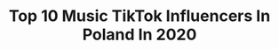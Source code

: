 ---
title: Top 10 Music TikTok Influencers In Poland In 2020
description: >-
  Find top music TikTok influencers in Poland in 2020. Most popular hashtags: #quarantine #kwarantanna #music #face.
platform: TikTok
profiles:
  - username: "hudziup"
    fullname: >-
      Hugo Przybylski
    location: "Poland"
    followers: 45105
    engagement: 2068
    commentsToLikes: 0.016100
    id: ck963ngjsvlt50j78dy5c4rit
    verified: false
    hashtags: "#mood, #lalaland, #koronaferie, #coronavirusu"
  - username: "johnny_music"
    fullname: >-
      Jonatan Chmielewski
    location: "Poland"
    followers: 63629
    engagement: 1633
    commentsToLikes: 0.012621
    id: ck8f8uz883lea0j788cl3iemb
    verified: false
    hashtags: "#koronawirus, #summer, #lalala, #masno"
  - username: "remikmymusic"
    fullname: >-
      Remo
    location: "Poland"
    followers: 672210
    engagement: 1566
    commentsToLikes: 0.004369
    id: ck8qi4njy7nq60j78hurij5e1
    verified: true
    hashtags: "#nauka, #foru, #nowatechnlogia, #zadaniedomowe"
  - username: "wiola_wiolka"
    fullname: >-
      Wiola Kamińska
    location: "Poland"
    followers: 7311
    engagement: 394
    commentsToLikes: 0.038894
    id: ckach20xfxkd30i78wg1dhkmx
    verified: false
    hashtags: "#jedzenie, #psikus, #running, #zdrowie"
  - username: "kasia_laska"
    fullname: >-
      Kasia Łaska
    location: "Poland"
    followers: 104823
    engagement: 1017
    commentsToLikes: 0.010385
    id: ck8vv0fw0kfx90j78er76iwt4
    verified: true
    hashtags: "#tiktokpolska, #krainalodu, #face, #winxclub"
  - username: "sanderkaem"
    fullname: >-
      Janosklife
    location: "Poland"
    followers: 13164
    engagement: 1712
    commentsToLikes: 0.061274
    id: cka7ojtmd2v9d0i78xpdy9xr7
    verified: true
    hashtags: "#love, #stuckwithu, #jimin, #hope"
  - username: "daxiaaa_"
    fullname: >-
      Daria MacLean
    location: "Poland"
    followers: 13745
    engagement: 2011
    commentsToLikes: 0.050605
    id: ck962664qpcrq0j788par3ogy
    verified: false
    hashtags: "#music, #kreisler, #deathnote, #paganini"
  - username: "daawidrakowski"
    fullname: >-
      Dawid Rakowski
    location: "Poland"
    followers: 21887
    engagement: 1306
    commentsToLikes: 0.068126
    id: ck8nbffp49oih0j782t753eh6
    verified: false
    hashtags: "#stopwaitaminute, #postmalone, #juicewrld, #onedirection"
  - username: "eniostrowska"
    fullname: >-
      Eni Official 
    location: "Poland"
    followers: 77632
    engagement: 1489
    commentsToLikes: 0.019235
    id: ck9shrq6wuxks0j7855oezlfm
    verified: false
    hashtags: "#fasfood, #foryourpage, #kids, #dieta"
  - username: "gg.violin"
    fullname: >-
      gg.violin 
    location: "Poland"
    followers: 2783
    engagement: 910
    commentsToLikes: 0.074920
    id: ck96266rkpcz40j78unqc6lic
    verified: false
    hashtags: "#jimin, #comedy, #jedi, #getaway"
---